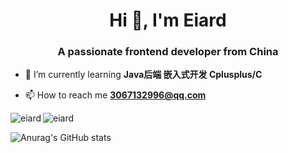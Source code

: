 <h1 align="center">Hi 👋, I'm Eiard</h1>
<h3 align="center">A passionate frontend developer from China</h3>

- 🌱 I’m currently learning **Java后端 嵌入式开发 Cplusplus/C**

- 📫 How to reach me **3067132996@qq.com**

<p><img align="left" src="https://github-readme-stats.vercel.app/api/top-langs?username=eiard&show_icons=true&theme=tokyonight&title_color=050505&text_color=f44a01&bg_color=07b8bb&locale=en&layout=compact" alt="eiard" /></p>

<p><img align="center" src="https://github-readme-streak-stats.herokuapp.com/?user=eiard&" alt="eiard" /></p>


![Anurag's GitHub stats](https://github-readme-stats.vercel.app/api?username=eiard&theme=tokyonight&show_icons=true)
